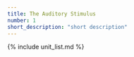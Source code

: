 ```yaml
---
title: The Auditory Stimulus
number: 1
short_description: "short description"
---
```

{% include unit_list.md %}

